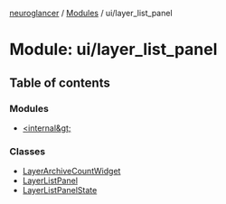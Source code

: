 [neuroglancer](../README.md) / [Modules](../modules.md) / ui/layer\_list\_panel

# Module: ui/layer\_list\_panel

## Table of contents

### Modules

- [&lt;internal\&gt;](ui_layer_list_panel._internal_.md)

### Classes

- [LayerArchiveCountWidget](../classes/ui_layer_list_panel.LayerArchiveCountWidget.md)
- [LayerListPanel](../classes/ui_layer_list_panel.LayerListPanel.md)
- [LayerListPanelState](../classes/ui_layer_list_panel.LayerListPanelState.md)
